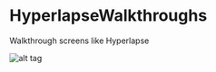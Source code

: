HyperlapseWalkthroughs
======================

Walkthrough screens like Hyperlapse



![alt tag](http://i61.tinypic.com/s5fqjp.png)
